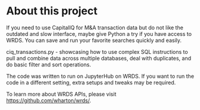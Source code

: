 # About this project

If you need to use CapitalIQ for M&A transaction data but do not like the outdated and slow interface, maybe give Python a try if you have access to WRDS. You can save and run your favorite searches quickly and easily.

ciq_transactions.py - showcasing how to use complex SQL instructions to pull and combine data across multiple databases, deal with duplicates, and do basic filter and sort operations.

The code was written to run on JupyterHub on WRDS. If you want to run the code in a different setting, extra setups and tweaks may be required.

To learn more about WRDS APIs, please visit https://github.com/wharton/wrds/.
